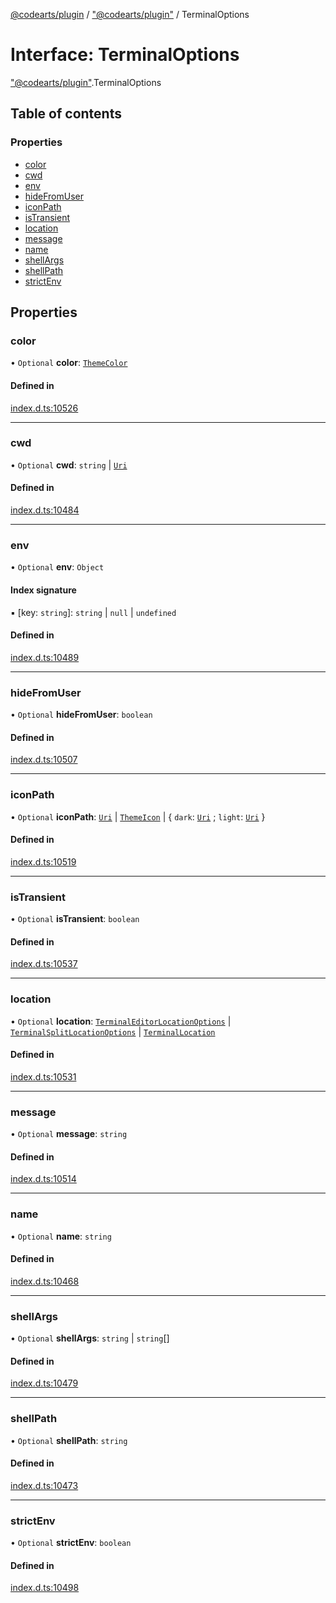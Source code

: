 [@codearts/plugin](../README.md) / ["@codearts/plugin"](../modules/_codearts_plugin_.md) / TerminalOptions

# Interface: TerminalOptions

["@codearts/plugin"](../modules/_codearts_plugin_.md).TerminalOptions

## Table of contents

### Properties

- [color](codearts_plugin_.TerminalOptions.md#color)
- [cwd](codearts_plugin_.TerminalOptions.md#cwd)
- [env](codearts_plugin_.TerminalOptions.md#env)
- [hideFromUser](codearts_plugin_.TerminalOptions.md#hidefromuser)
- [iconPath](codearts_plugin_.TerminalOptions.md#iconpath)
- [isTransient](codearts_plugin_.TerminalOptions.md#istransient)
- [location](codearts_plugin_.TerminalOptions.md#location)
- [message](codearts_plugin_.TerminalOptions.md#message)
- [name](codearts_plugin_.TerminalOptions.md#name)
- [shellArgs](codearts_plugin_.TerminalOptions.md#shellargs)
- [shellPath](codearts_plugin_.TerminalOptions.md#shellpath)
- [strictEnv](codearts_plugin_.TerminalOptions.md#strictenv)

## Properties

### color

• `Optional` **color**: [`ThemeColor`](../classes/codearts_plugin_.ThemeColor.md)

#### Defined in

[index.d.ts:10526](https://github.com/huaweicloud/cloudide-plugin-api/blob/3b0eee8/index.d.ts#L10526)

___

### cwd

• `Optional` **cwd**: `string` \| [`Uri`](../classes/codearts_plugin_.Uri.md)

#### Defined in

[index.d.ts:10484](https://github.com/huaweicloud/cloudide-plugin-api/blob/3b0eee8/index.d.ts#L10484)

___

### env

• `Optional` **env**: `Object`

#### Index signature

▪ [key: `string`]: `string` \| ``null`` \| `undefined`

#### Defined in

[index.d.ts:10489](https://github.com/huaweicloud/cloudide-plugin-api/blob/3b0eee8/index.d.ts#L10489)

___

### hideFromUser

• `Optional` **hideFromUser**: `boolean`

#### Defined in

[index.d.ts:10507](https://github.com/huaweicloud/cloudide-plugin-api/blob/3b0eee8/index.d.ts#L10507)

___

### iconPath

• `Optional` **iconPath**: [`Uri`](../classes/codearts_plugin_.Uri.md) \| [`ThemeIcon`](../classes/codearts_plugin_.ThemeIcon.md) \| { `dark`: [`Uri`](../classes/codearts_plugin_.Uri.md) ; `light`: [`Uri`](../classes/codearts_plugin_.Uri.md)  }

#### Defined in

[index.d.ts:10519](https://github.com/huaweicloud/cloudide-plugin-api/blob/3b0eee8/index.d.ts#L10519)

___

### isTransient

• `Optional` **isTransient**: `boolean`

#### Defined in

[index.d.ts:10537](https://github.com/huaweicloud/cloudide-plugin-api/blob/3b0eee8/index.d.ts#L10537)

___

### location

• `Optional` **location**: [`TerminalEditorLocationOptions`](codearts_plugin_.TerminalEditorLocationOptions.md) \| [`TerminalSplitLocationOptions`](codearts_plugin_.TerminalSplitLocationOptions.md) \| [`TerminalLocation`](../enums/codearts_plugin_.TerminalLocation.md)

#### Defined in

[index.d.ts:10531](https://github.com/huaweicloud/cloudide-plugin-api/blob/3b0eee8/index.d.ts#L10531)

___

### message

• `Optional` **message**: `string`

#### Defined in

[index.d.ts:10514](https://github.com/huaweicloud/cloudide-plugin-api/blob/3b0eee8/index.d.ts#L10514)

___

### name

• `Optional` **name**: `string`

#### Defined in

[index.d.ts:10468](https://github.com/huaweicloud/cloudide-plugin-api/blob/3b0eee8/index.d.ts#L10468)

___

### shellArgs

• `Optional` **shellArgs**: `string` \| `string`[]

#### Defined in

[index.d.ts:10479](https://github.com/huaweicloud/cloudide-plugin-api/blob/3b0eee8/index.d.ts#L10479)

___

### shellPath

• `Optional` **shellPath**: `string`

#### Defined in

[index.d.ts:10473](https://github.com/huaweicloud/cloudide-plugin-api/blob/3b0eee8/index.d.ts#L10473)

___

### strictEnv

• `Optional` **strictEnv**: `boolean`

#### Defined in

[index.d.ts:10498](https://github.com/huaweicloud/cloudide-plugin-api/blob/3b0eee8/index.d.ts#L10498)
